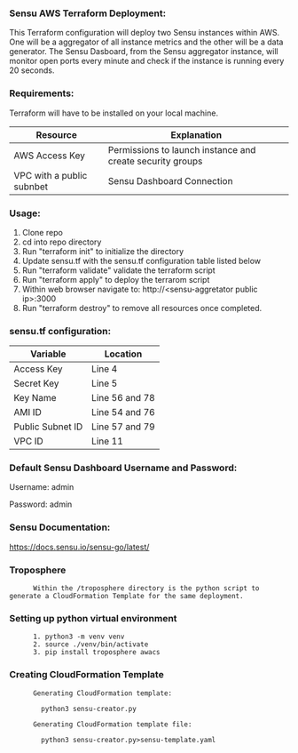 ### Sensu AWS Terraform Deployment:

This Terraform configuration will deploy two Sensu instances within AWS. One will be a aggregator of all instance metrics and the other will be a data generator. The Sensu Dasboard, from the Sensu aggregator instance, will monitor open ports every minute and check if the instance is running every 20 seconds.

### Requirements:
Terraform will have to be installed on your local machine.

|Resource|Explanation|
|--------|----------|
|AWS Access Key|Permissions to launch instance and create security groups|
|VPC with a public subnbet|Sensu Dashboard Connection|

### Usage:
  1. Clone repo
  2. cd into repo directory
  3. Run "terraform init" to initialize the directory
  4. Update sensu.tf with the sensu.tf configuration table listed below
  5. Run "terraform validate" validate the terraform script
  6. Run "terraform apply" to deploy the terrarom script
  7. Within web browser navigate to: http://\<sensu-aggretator public ip\>:3000
  8. Run "terraform destroy" to remove all resources once completed.

### sensu.tf configuration:
  |Variable|Location|
  |--------|----------|
  |Access Key|Line 4|
  |Secret Key|Line 5|
  |Key Name|Line 56 and 78|
  |AMI ID| Line 54 and 76|
  |Public Subnet ID|Line 57 and 79|
  |VPC ID|Line 11|

### Default Sensu Dashboard Username and Password:
  Username: admin

  Password: admin

### Sensu Documentation:
https://docs.sensu.io/sensu-go/latest/

###   Troposphere
          Within the /troposphere directory is the python script to generate a CloudFormation Template for the same deployment.

###       Setting up python virtual environment
          1. python3 -m venv venv
          2. source ./venv/bin/activate
          3. pip install troposphere awacs

###       Creating CloudFormation Template

          Generating CloudFormation template:

            python3 sensu-creator.py

          Generating CloudFormation template file:

            python3 sensu-creator.py>sensu-template.yaml
